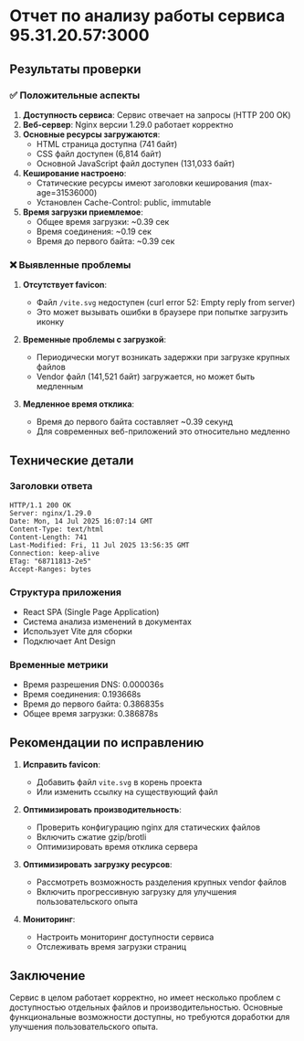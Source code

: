 # Отчет по анализу работы сервиса 95.31.20.57:3000

## Результаты проверки

### ✅ Положительные аспекты

1. **Доступность сервиса**: Сервис отвечает на запросы (HTTP 200 OK)
2. **Веб-сервер**: Nginx версии 1.29.0 работает корректно
3. **Основные ресурсы загружаются**:
   - HTML страница доступна (741 байт)
   - CSS файл доступен (6,814 байт)
   - Основной JavaScript файл доступен (131,033 байт)
4. **Кеширование настроено**:
   - Статические ресурсы имеют заголовки кеширования (max-age=31536000)
   - Установлен Cache-Control: public, immutable
5. **Время загрузки приемлемое**:
   - Общее время загрузки: ~0.39 сек
   - Время соединения: ~0.19 сек
   - Время до первого байта: ~0.39 сек

### ❌ Выявленные проблемы

1. **Отсутствует favicon**:
   - Файл `/vite.svg` недоступен (curl error 52: Empty reply from server)
   - Это может вызывать ошибки в браузере при попытке загрузить иконку

2. **Временные проблемы с загрузкой**:
   - Периодически могут возникать задержки при загрузке крупных файлов
   - Vendor файл (141,521 байт) загружается, но может быть медленным

3. **Медленное время отклика**:
   - Время до первого байта составляет ~0.39 секунд
   - Для современных веб-приложений это относительно медленно

## Технические детали

### Заголовки ответа
```
HTTP/1.1 200 OK
Server: nginx/1.29.0
Date: Mon, 14 Jul 2025 16:07:14 GMT
Content-Type: text/html
Content-Length: 741
Last-Modified: Fri, 11 Jul 2025 13:56:35 GMT
Connection: keep-alive
ETag: "68711813-2e5"
Accept-Ranges: bytes
```

### Структура приложения
- React SPA (Single Page Application)
- Система анализа изменений в документах
- Использует Vite для сборки
- Подключает Ant Design

### Временные метрики
- Время разрешения DNS: 0.000036s
- Время соединения: 0.193668s
- Время до первого байта: 0.386835s
- Общее время загрузки: 0.386878s

## Рекомендации по исправлению

1. **Исправить favicon**:
   - Добавить файл `vite.svg` в корень проекта
   - Или изменить ссылку на существующий файл

2. **Оптимизировать производительность**:
   - Проверить конфигурацию nginx для статических файлов
   - Включить сжатие gzip/brotli
   - Оптимизировать время отклика сервера

3. **Оптимизировать загрузку ресурсов**:
   - Рассмотреть возможность разделения крупных vendor файлов
   - Включить прогрессивную загрузку для улучшения пользовательского опыта

4. **Мониторинг**:
   - Настроить мониторинг доступности сервиса
   - Отслеживать время загрузки страниц

## Заключение

Сервис в целом работает корректно, но имеет несколько проблем с доступностью отдельных файлов и производительностью. Основные функциональные возможности доступны, но требуются доработки для улучшения пользовательского опыта.